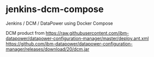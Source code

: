 # jenkins-dcm-compose
Jenkins / DCM / DataPower using Docker Compose


DCM product from
https://raw.githubusercontent.com/ibm-datapower/datapower-configuration-manager/master/deploy.ant.xml
https://github.com/ibm-datapower/datapower-configuration-manager/releases/download/20/dcm.jar